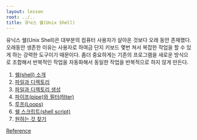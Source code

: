 ```yaml
---
layout: lesson
root: ../..
title: 유닉스 쉘(Unix Shell)
---
```


유닉스 쉘(Unix Shell)은 대부분의 컴퓨터 사용자가 살아온 것보다 오래 동안 존재했다.
오래동안 생존한 이유는 사용자로 하여금 단지 키보드 몇번 쳐서 복잡한 작업을 할 수 있게 하는 강력한 도구이기 때문이다. 좀더 중요하게는 기존의 프로그램을 새로운 방식으로 조합해서 반복적인 작업을 자동화해서 동일한 작업을 반복적으로 하지 않게 만든다.

<div class="toc" markdown="1">

1.  [쉘(shell) 소개](00-intro.html)
2.  [파일과 디렉토리](01-filedir.html)
3.  [파일과 디렉토리 생성](02-create.html)
4.  [파이프(pipe)와 필터(filter)](03-pipefilter.html)
5.  [루프(Loops)](04-loop.html)
6.  [쉘 스크립트(shell script)](05-script.html)
7.  [원하는 것 찾기](06-find.html)

[Reference](../ref/01-shell.html)

</div>
